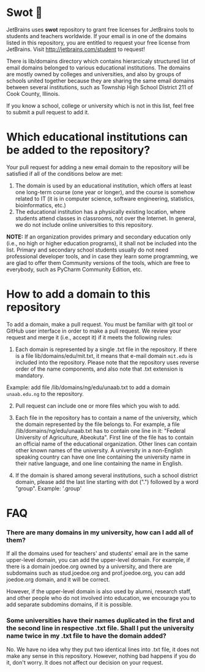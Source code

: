 # Swot :apple:

JetBrains uses **swot** repository to grant free licenses for JetBrains tools to students and teachers worldwide. If your email is in one of the domains listed in this repository, you are entitled to request your free license from JetBrains. Visit http://jetbrains.com/student to request!

There is lib/domains directory which contains hierarcicaly structured list of email domains belonged to various educational institutions. The domains are mostly owned by colleges and universities, and also by groups of schools united together because they are sharing the same email domains between several institutions, such as Township High School District 211 of Cook County, Illinois.

If you know a school, college or university which is not in this list, feel free to submit a pull request to add it.

# Which educational institutions can be added to the repository?

Your pull request for adding a new email domain to the repository will be satisfied if all of the conditions below are met:
1) The domain is used by an educational institution, which offers at least one long-term course (one year or longer), and the course is somehow related to IT (it is in computer science, software engineering, statistics, bioinformatics, etc.)
2) The educational institution has a physically existing location, where students attend classes in classrooms, not over the Internet. In general, we do not include online universities to this repository. 

**NOTE:** If an organization provides primary and secondary education only (i.e., no high or higher education programs), it shall not be included into the list. Primary and secondary school students usually do not need professional developer tools, and in case they learn some programming, we are glad to offer them Community versions of the tools, which are free to everybody, such as PyCharm Community Edition, etc.

# How to add a domain to this repository

To add a domain, make a pull request. You must be familiar with git tool or GitHub user interface in order to make a pull request.
We review your request and merge it (i.e., accept it) if it meets the following rules:

1) Each domain is represented by a single .txt file in the repository. If there is a file lib/domains/edu/mit.txt, it means that e-mail domain `mit.edu` is included into the repository. Please note that the repository uses reverse order of the name components, and also note that .txt extension is mandatory.

Example: add file /lib/domains/ng/edu/unaab.txt to add a domain `unaab.edu.ng` to the repository.

2) Pull request can include one or more files which you wish to add.

3) Each file in the repository has to contain a name of the university, which the domain represented by the file belongs to. For example, a file /lib/domains/ng/edu/unaab.txt has to contain one line in it: "Federal University of Agriculture, Abeokuta".
First line of the file has to contain an official name of the educational organization.
Other lines can contain other known names of the university. A university in a non-English speaking country can have one line containing the university name in their native language, and one line containing the name in English.

4) If the domain is shared among several institutions, such a school district domain, please add the last line starting with dot (".") followed by a word "group". Example:
'.group'

# FAQ
### There are many domains in my university, how can I add all of them?
If all the domains used for teachers' and students' email are in the same upper-level domain, you can add the upper-level domain. For example, if there is a domain joedoe.org owned by a university, and there are subdomains such as stud.joedoe.org and prof.joedoe.org, you can add joedoe.org domain, and it will be correct.

However, if the upper-level domain is also used by alumni, research staff, and other people who do not involved into education, we encourage you to add separate subdomins domains, if it is possible.

### Some universities have their names duplicated in the first and the second line in respective .txt file. Shall I put the university name twice in my .txt file to have the domain added?
No. We have no idea why they put two identical lines into .txt file, it does not make any sense in this repository. However, nothing bad happens if you do it, don't worry. It does not affect our decision on your request. 
